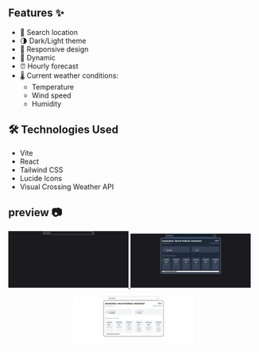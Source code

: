 ## Features ✨

 - 🔎 Search location
 - 🌗 Dark/Light theme 
 - 📱 Responsive design
 - 💫 Dynamic
 - ⏰ Hourly forecast
 - 🌡️ Current weather conditions:
    - Temperature
    - Wind speed
    - Humidity

## 🛠️ Technologies Used
 - Vite 
 - React
 - Tailwind CSS
 - Lucide Icons
 - Visual Crossing Weather API

## preview 📷

<p align="left">
  <a href='https://github.com/arash-jj/roadmap.sh-solutions/tree/main/topics/frontend/projects/23-weather-web-app'>
    <img width="48%" src="./public/preview/23-project-screenshot-1.png" alt="State" />
  </a>
  <a href='https://github.com/arash-jj/roadmap.sh-solutions/tree/main/topics/frontend/projects/23-weather-web-app'>
    <img width="48%" src="./public/preview/23-project-screenshot-2.png" alt="State" />
  </a>
</p>

<p align="center">
  <a href='https://github.com/arash-jj/roadmap.sh-solutions/tree/main/topics/frontend/projects/23-weather-web-app'>
    <img width="48%" src="./public/preview/23-project-screenshot-3.png" alt="State" />
  </a>
</p>